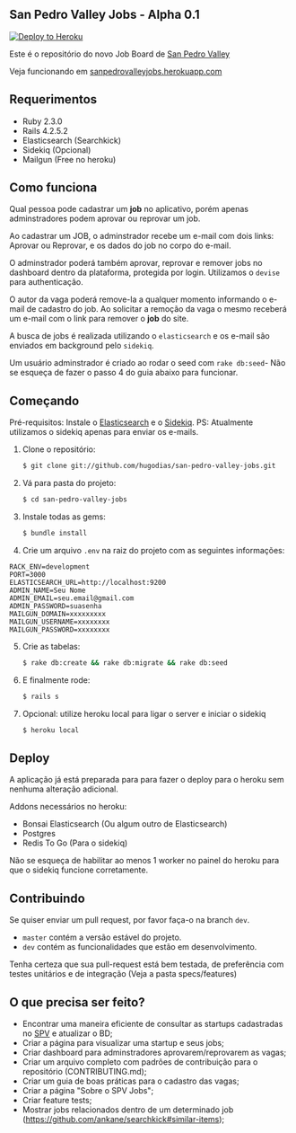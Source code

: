 San Pedro Valley Jobs - Alpha 0.1
-

[![Deploy to Heroku](https://www.herokucdn.com/deploy/button.png)](https://heroku.com/deploy)

Este é o repositório do novo Job Board de [San Pedro Valley](http://jobs.sanpedrovalley.org)

Veja funcionando em [sanpedrovalleyjobs.herokuapp.com](https://sanpedrovalleyjobs.herokuapp.com)


## Requerimentos

- Ruby 2.3.0
- Rails 4.2.5.2
- Elasticsearch (Searchkick)
- Sidekiq (Opcional)
- Mailgun (Free no heroku)


## Como funciona

Qual pessoa pode cadastrar um **job** no aplicativo, porém apenas adminstradores podem aprovar ou reprovar um job.

Ao cadastrar um JOB, o adminstrador recebe um e-mail com dois links: Aprovar ou Reprovar, e os dados do job no corpo do e-mail.

O adminstrador poderá também aprovar, reprovar e remover jobs no dashboard dentro da plataforma, protegida por login. Utilizamos o `devise` para authenticação.

O autor da vaga poderá remove-la a qualquer momento informando o e-mail de cadastro do job. Ao solicitar a remoção da vaga o mesmo receberá um e-mail com o link para remover o **job** do site.

A busca de jobs é realizada utilizando o `elasticsearch` e os e-mail são enviados em background pelo `sidekiq`.

Um usuário adminstrador é criado ao rodar o seed com `rake db:seed`- Não se esqueça de fazer o passo 4 do guia abaixo para funcionar.



## Começando

Pré-requisitos: Instale o [Elasticsearch](https://www.elastic.co/products/elasticsearch) e o [Sidekiq](https://github.com/mperham/sidekiq). PS: Atualmente utilizamos o sidekiq apenas para enviar os e-mails.


1. Clone o repositório:

    ```sh
    $ git clone git://github.com/hugodias/san-pedro-valley-jobs.git
    ```
2. Vá para pasta do projeto:

    ```sh
    $ cd san-pedro-valley-jobs
    ```

3. Instale todas as gems:

    ```sh
    $ bundle install
    ```

4. Crie um arquivo `.env` na raiz do projeto com as seguintes informações:

````
RACK_ENV=development
PORT=3000
ELASTICSEARCH_URL=http://localhost:9200
ADMIN_NAME=Seu Nome
ADMIN_EMAIL=seu.email@gmail.com
ADMIN_PASSWORD=suasenha
MAILGUN_DOMAIN=xxxxxxxxx
MAILGUN_USERNAME=xxxxxxxx
MAILGUN_PASSWORD=xxxxxxxx
````

5. Crie as tabelas:

    ```sh
    $ rake db:create && rake db:migrate && rake db:seed
    ```

6. E finalmente rode:

    ```sh
    $ rails s
    ```

7. Opcional: utilize heroku local para ligar o server e iniciar o sidekiq

    ```sh
    $ heroku local
    ```

## Deploy

A aplicação já está preparada para para fazer o deploy para o heroku sem nenhuma alteração adicional.

Addons necessários no heroku:
* Bonsai Elasticsearch (Ou algum outro de Elasticsearch)
* Postgres
* Redis To Go (Para o sidekiq)

Não se esqueça de habilitar ao menos 1 worker no painel do heroku para que o sidekiq funcione corretamente.

## Contribuindo

Se quiser enviar um pull request, por favor faça-o na branch `dev`.

* `master` contém a versão estável do projeto.
* `dev` contém as funcionalidades que estão em desenvolvimento.

Tenha certeza que sua pull-request está bem testada, de preferência com testes unitários e de integração (Veja a pasta specs/features)

## O que precisa ser feito?
* Encontrar uma maneira eficiente de consultar as startups cadastradas no [SPV](http://sanpedrovalley.org) e atualizar o BD;
* Criar a página para visualizar uma startup e seus jobs;
* Criar dashboard para adminstradores aprovarem/reprovarem as vagas;
* Criar um arquivo completo com padrões de contribuição para o repositório (CONTRIBUTING.md);
* Criar um guia de boas práticas para o cadastro das vagas;
* Criar a página "Sobre o SPV Jobs";
* Criar feature tests;
* Mostrar jobs relacionados dentro de um determinado job (https://github.com/ankane/searchkick#similar-items);
